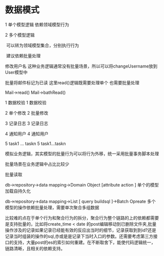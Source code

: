 # 数据模式



1 单个模型逻辑   依赖领域模型行为  

2  多个模型逻辑  

​	可以转为领域模型集合，分别执行行为

​	建议依赖批量处理



修改用户名  这种业务逻辑通常没有批量场景，所以可以将changeUsername放到User模型中 

批量将邮件标记为已读  这里read()逻辑既需要处理单个 也需要批量处理

Mail->read()                              Mail->bathRead()

1 数据校验								1  数据校验

2 单个修改                                2 批量修改

3 记录日志								3 记录日志

4 通知用户                               4 通知用户

5 task1 ... taskn                      5 task1...taskn 

模拟业务逻辑，其实模型的批量行为可以将行为外移，统一采用批量事务脚本处理

批量场景在业务逻辑中占比比较少



批量读取

db->repository->data mapping->Domain Object  [attribute  action ]    单个的模型加载自持久化 

db->repository->data mapping->List [ query  buildsql ]->Batch Opreate 多个模型的操作依赖批量处理，需要单次聚合多组数据



比较难的点在于单个行为和聚合行为的拆分，聚合行为整个链路的上的依赖都需要是支持批量的，比如将create_time  <  date 的post编辑移动到已删除文件夹,批量操作涉及的记录如果记录已经能有效的反应出当时的细节，记录获取到到id?还是记录当时组装的操作的sql,亦或是是记录下当时入口的参数。还需要考虑第三方接口的支持，大量post的es的索引如何重建。在不断取舍下，能使代码逻辑统一，链路清晰，且相关的依赖支持。